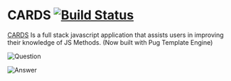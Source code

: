 # CARDS [![Build Status](https://api.travis-ci.org/NickFoden/cards-pug.svg?branch=master)](https://travis-ci.org/NickFoden/cards)

[CARDS](https://thawing-retreat-12983.herokuapp.com/) Is a full stack javascript application that assists users in improving their knowledge of JS Methods. (Now built with Pug Template Engine)

![Question](https://raw.githubusercontent.com/NickFoden/cards-pug/public/images/question.png "Cards Question what does JSON.stringify mean")

![Answer](https://raw.githubusercontent.com/NickFoden/cards-pug/public/images/answer.png "Cards answer to what JSON.stringify does")
